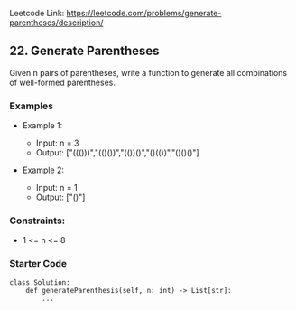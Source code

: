 Leetcode Link: https://leetcode.com/problems/generate-parentheses/description/

## 22. Generate Parentheses

Given n pairs of parentheses, write a function to generate all combinations of well-formed parentheses.
 
### Examples 

- Example 1:
    - Input: n = 3
    - Output: ["((()))","(()())","(())()","()(())","()()()"]

- Example 2:
    - Input: n = 1
    - Output: ["()"]

### Constraints:

- 1 <= n <= 8

### Starter Code
```
class Solution:
    def generateParenthesis(self, n: int) -> List[str]:
        ...
```